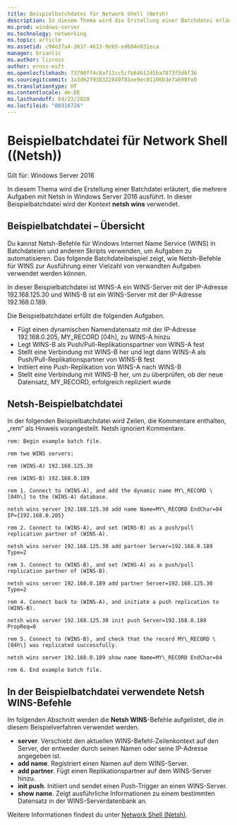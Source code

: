 ```yaml
---
title: Beispielbatchdatei für Network Shell (Netsh)
description: In diesem Thema wird die Erstellung einer Batchdatei erläutert, die mehrere Aufgaben mit Netsh in Windows Server 2016 ausführt.
ms.prod: windows-server
ms.technology: networking
ms.topic: article
ms.assetid: c94e37a4-3637-4613-9eb5-ed604e831eca
manager: brianlic
ms.author: lizross
author: eross-msft
ms.openlocfilehash: 73798ff4c8af11cc5cfb6461245ba7873f5d6f36
ms.sourcegitcommit: 3a3d62f938322849f81ee9ec01186b3e7ab90fe0
ms.translationtype: HT
ms.contentlocale: de-DE
ms.lasthandoff: 04/23/2020
ms.locfileid: "80316726"
---
```

# <a name="network-shell-netsh-example-batch-file"></a>Beispielbatchdatei für Network Shell (\(Netsh\))

Gilt für: Windows Server 2016

In diesem Thema wird die Erstellung einer Batchdatei erläutert, die mehrere Aufgaben mit Netsh in Windows Server 2016 ausführt. In dieser Beispielbatchdatei wird der Kontext **netsh wins** verwendet.

## <a name="example-batch-file-overview"></a>Beispielbatchdatei – Übersicht

Du kannst Netsh-Befehle für Windows Internet Name Service \(WINS\) in Batchdateien und anderen Skripts verwenden, um Aufgaben zu automatisieren. Das folgende Batchdateibeispiel zeigt, wie Netsh-Befehle für WINS zur Ausführung einer Vielzahl von verwandten Aufgaben verwendet werden können.

In dieser Beispielbatchdatei ist WINS\-A ein WINS-Server mit der IP-Adresse 192.168.125.30 und WINS\-B ist ein WINS-Server mit der IP-Adresse 192.168.0.189.

Die Beispielbatchdatei erfüllt die folgenden Aufgaben.

- Fügt einen dynamischen Namendatensatz mit der IP-Adresse 192.168.0.205, MY\_RECORD \[04h\], zu WINS\-A hinzu
- Legt WINS\-B als Push/Pull-Replikationspartner von WINS\-A fest
- Stellt eine Verbindung mit WINS\-B her und legt dann WINS\-A als Push/Pull-Replikationspartner von WINS\-B fest
- Initiiert eine Push-Replikation von WINS\-A nach WINS\-B
- Stellt eine Verbindung mit WINS\-B her, um zu überprüfen, ob der neue Datensatz, MY\_RECORD, erfolgreich repliziert wurde

## <a name="netsh-example-batch-file"></a>Netsh-Beispielbatchdatei

In der folgenden Beispielbatchdatei wird Zeilen, die Kommentare enthalten, „rem“ als Hinweis vorangestellt. Netsh ignoriert Kommentare.

    rem: Begin example batch file.
    
    rem two WINS servers:
    
    rem (WINS-A) 192.168.125.30
    
    rem (WINS-B) 192.168.0.189
    
    rem 1. Connect to (WINS-A), and add the dynamic name MY\_RECORD \[04h\] to the (WINS-A) database.
    
    netsh wins server 192.168.125.30 add name Name=MY\_RECORD EndChar=04 IP={192.168.0.205}
    
    rem 2. Connect to (WINS-A), and set (WINS-B) as a push/pull replication partner of (WINS-A).
    
    netsh wins server 192.168.125.30 add partner Server=192.168.0.189 Type=2
    
    rem 3. Connect to (WINS-B), and set (WINS-A) as a push/pull replication partner of (WINS-B).
    
    netsh wins server 192.168.0.189 add partner Server=192.168.125.30 Type=2
    
    rem 4. Connect back to (WINS-A), and initiate a push replication to (WINS-B).
    
    netsh wins server 192.168.125.30 init push Server=192.168.0.189 PropReq=0
    
    rem 5. Connect to (WINS-B), and check that the record MY\_RECORD \[04h\] was replicated successfully.
    
    netsh wins server 192.168.0.189 show name Name=MY\_RECORD EndChar=04
    
    rem 6. End example batch file.

## <a name="netsh-wins-commands-used-in-the-example-batch-file"></a>In der Beispielbatchdatei verwendete Netsh WINS-Befehle

Im folgenden Abschnitt werden die **Netsh WINS**-Befehle aufgelistet, die in diesem Beispielverfahren verwendet werden.

- **server**. Verschiebt den aktuellen WINS-Befehl\-Zeilenkontext auf den Server, der entweder durch seinen Namen oder seine IP-Adresse angegeben ist.
- **add name**. Registriert einen Namen auf dem WINS-Server.
- **add partner**. Fügt einen Replikationspartner auf dem WINS-Server hinzu.
- **init push**. Initiiert und sendet einen Push-Trigger an einen WINS-Server.
- **show name**. Zeigt ausführliche Informationen zu einem bestimmten Datensatz in der WINS-Serverdatenbank an.  

Weitere Informationen findest du unter [Network Shell (Netsh)](netsh.md).
